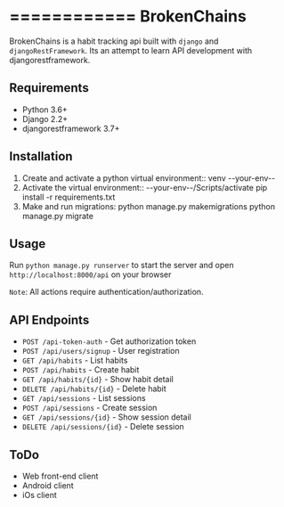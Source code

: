 ============
BrokenChains
============

BrokenChains is a habit tracking api built with ``django``
and ``djangoRestFramework``. Its an attempt to learn API
development with djangorestframework.


Requirements
------------

* Python 3.6+
* Django 2.2+
* djangorestframework 3.7+


Installation
------------

1. Create and activate a python virtual environment::
    venv --your-env--
2. Activate the virtual environment::
    --your-env--/Scripts/activate
    pip install -r requirements.txt
3. Make and run migrations:
    python manage.py makemigrations
    python manage.py migrate


Usage
-----
Run ``python manage.py runserver`` to start the server and
open ``http://localhost:8000/api`` on your browser

``Note``: All actions require authentication/authorization.


API Endpoints
------------
* ``POST /api-token-auth`` - Get authorization token
* ``POST /api/users/signup`` - User registration
* ``GET /api/habits`` - List habits
* ``POST /api/habits`` - Create habit
* ``GET /api/habits/{id}`` - Show habit detail
* ``DELETE /api/habits/{id}`` - Delete habit
* ``GET /api/sessions`` - List sessions
* ``POST /api/sessions`` - Create session
* ``GET /api/sessions/{id}`` - Show session detail
* ``DELETE /api/sessions/{id}`` - Delete session


ToDo
----
* Web front-end client
* Android client
* iOs client